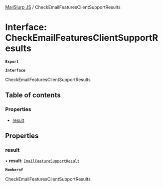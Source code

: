 [MailSlurp JS](../README.md) / CheckEmailFeaturesClientSupportResults

# Interface: CheckEmailFeaturesClientSupportResults

**`Export`**

**`Interface`**

CheckEmailFeaturesClientSupportResults

## Table of contents

### Properties

- [result](CheckEmailFeaturesClientSupportResults.md#result)

## Properties

### result

• **result**: [`EmailFeatureSupportResult`](EmailFeatureSupportResult.md)

**`Memberof`**

CheckEmailFeaturesClientSupportResults
